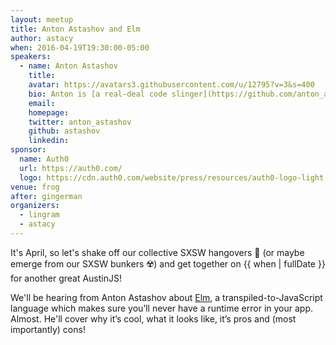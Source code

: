 ```yaml
---
layout: meetup
title: Anton Astashov and Elm
author: astacy
when: 2016-04-19T19:30:00-05:00
speakers:
  - name: Anton Astashov
    title:
    avatar: https://avatars3.githubusercontent.com/u/12795?v=3&s=400
    bio: Anton is [a real-deal code slinger](https://github.com/anton_astashov) based in Austin and currently working at [Mixbook.com](http://www.mixbook.com).
    email:
    homepage:
    twitter: anton_astashov
    github: astashov
    linkedin:
sponsor:
  name: Auth0
  url: https://auth0.com/
  logo: https://cdn.auth0.com/website/press/resources/auth0-logo-light.svg
venue: frog
after: gingerman
organizers:
  - lingram
  - astacy
---
```


It's April, so let's shake off our collective SXSW hangovers 🍻 (or maybe emerge from our SXSW bunkers ☢️) and get together on {{ when | fullDate }} for another great AustinJS!

We'll be hearing from Anton Astashov about [Elm](http://elm-lang.org/), a transpiled-to-JavaScript language which makes sure you’ll never have a runtime error in your app. Almost. He'll cover why it’s cool, what it looks like, it’s pros and (most importantly) cons!
